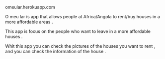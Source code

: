 omeular.herokuapp.com

O meu lar is  app that allows people at Africa/Angola to rent/buy houses in a more affordable areas .

This app is focus  on the people who want to leave in a more affordable houses  .

Whit this app  you can check the pictures of the houses you want to rent , and you can check the information of the house .

